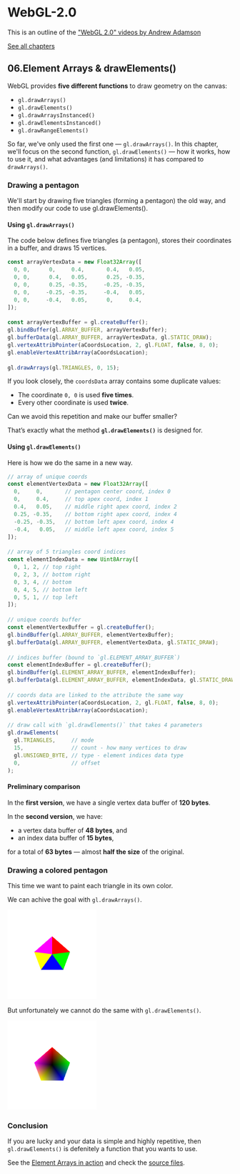 # WebGL-2.0

This is an outline of the ["WebGL 2.0" videos by Andrew Adamson](https://www.youtube.com/playlist?list=PLPbmjY2NVO_X1U1JzLxLDdRn4NmtxyQQo)

[See all chapters](https://github.com/evpozdniakov/WebGL-2.0/blob/main/README.md)

## 06.Element Arrays & drawElements()

WebGL provides **five different functions** to draw geometry on the canvas:

- `gl.drawArrays()`
- `gl.drawElements()`
- `gl.drawArraysInstanced()`
- `gl.drawElementsInstanced()`
- `gl.drawRangeElements()`

So far, we've only used the first one — `gl.drawArrays()`. In this chapter, we'll focus on the second function, `gl.drawElements()` — how it works, how to use it, and what advantages (and limitations) it has compared to `drawArrays()`.

### Drawing a pentagon

We'll start by drawing five triangles (forming a pentagon) the old way, and then modify our code to use gl.drawElements().

#### Using `gl.drawArrays()`

The code below defines five triangles (a pentagon), stores their coordinates in a buffer, and draws 15 vertices.

```js
const arrayVertexData = new Float32Array([
  0, 0,      0,     0.4,       0.4,   0.05,
  0, 0,      0.4,   0.05,      0.25, -0.35,
  0, 0,      0.25, -0.35,     -0.25, -0.35,
  0, 0,     -0.25, -0.35,     -0.4,   0.05,
  0, 0,     -0.4,   0.05,      0,     0.4,
]);

const arrayVertexBuffer = gl.createBuffer();
gl.bindBuffer(gl.ARRAY_BUFFER, arrayVertexBuffer);
gl.bufferData(gl.ARRAY_BUFFER, arrayVertexData, gl.STATIC_DRAW);
gl.vertexAttribPointer(aCoordsLocation, 2, gl.FLOAT, false, 8, 0);
gl.enableVertexAttribArray(aCoordsLocation);

gl.drawArrays(gl.TRIANGLES, 0, 15);
```

If you look closely, the `coordsData` array contains some duplicate values:

- The coordinate `0, 0` is used **five times**.
- Every other coordinate is used **twice**.

Can we avoid this repetition and make our buffer smaller?

That’s exactly what the method **`gl.drawElements()`** is designed for.

#### Using `gl.drawElements()`

Here is how we do the same in a new way.

```js
// array of unique coords
const elementVertexData = new Float32Array([
  0,     0,       // pentagon center coord, index 0
  0,     0.4,     // top apex coord, index 1
  0.4,   0.05,    // middle right apex coord, index 2
  0.25, -0.35,    // bottom right apex coord, index 4
  -0.25, -0.35,   // bottom left apex coord, index 4
  -0.4,   0.05,   // middle left apex coord, index 5
]);

// array of 5 triangles coord indices
const elementIndexData = new Uint8Array([
  0, 1, 2, // top right
  0, 2, 3, // bottom right
  0, 3, 4, // bottom
  0, 4, 5, // bottom left
  0, 5, 1, // top left
]);

// unique coords buffer
const elementVertexBuffer = gl.createBuffer();
gl.bindBuffer(gl.ARRAY_BUFFER, elementVertexBuffer);
gl.bufferData(gl.ARRAY_BUFFER, elementVertexData, gl.STATIC_DRAW);

// indices buffer (bound to `gl.ELEMENT_ARRAY_BUFFER`)
const elementIndexBuffer = gl.createBuffer();
gl.bindBuffer(gl.ELEMENT_ARRAY_BUFFER, elementIndexBuffer);
gl.bufferData(gl.ELEMENT_ARRAY_BUFFER, elementIndexData, gl.STATIC_DRAW);

// coords data are linked to the attribute the same way
gl.vertexAttribPointer(aCoordsLocation, 2, gl.FLOAT, false, 8, 0);
gl.enableVertexAttribArray(aCoordsLocation);

// draw call with `gl.drawElements()` that takes 4 parameters
gl.drawElements(
  gl.TRIANGLES,     // mode
  15,               // count - how many vertices to draw
  gl.UNSIGNED_BYTE, // type - element indices data type
  0,                // offset
);
```

#### Preliminary comparison

In the **first version**, we have a single vertex data buffer of **120 bytes**.

In the **second version**, we have:
- a vertex data buffer of **48 bytes**, and  
- an index data buffer of **15 bytes**,  

for a total of **63 bytes** — almost **half the size** of the original.

### Drawing a colored pentagon

This time we want to paint each triangle in its own color.

We can achive the goal with `gl.drawArrays()`.

![](./colored-pentagon-1.png)

But unfortunately we cannot do the same with `gl.drawElements()`.

![](./colored-pentagon-2.png)

### Conclusion

If you are lucky and your data is simple and highly repetitive, then `gl.drawElements()` is defenitely a function that you wants to use.

See the [Element Arrays in action](https://evpozdniakov.github.io/WebGL-2.0/06.Element%20Arrays%20%26%20drawElements()/index.html) and check the [source files](https://github.com/evpozdniakov/WebGL-2.0/tree/main/06.Element%20Arrays%20%26%20drawElements()).
